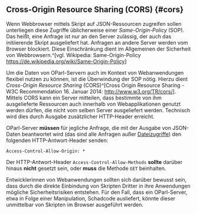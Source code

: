 Cross-Origin Resource Sharing (CORS)  {#cors}
------------------------------------

Wenn Webbrowser mittels Skript auf JSON-Ressourcen zugreifen sollen
unterliegen diese Zugriffe üblicherweise einer _Same-Origin-Policy_ (SOP).
Das heißt, eine Anfrage ist nur an den Server zulässig, der auch das
initiierende Skript ausgeliefert hat. Anfragen an andere Server werden
vom Browser blockiert. Diese Einschränkung dient im Allgemeinen
der Sicherheit von Webbrowsern.^[vgl. Wikipedia: Same-Origin-Policy <https://de.wikipedia.org/wiki/Same-Origin-Policy>]

Um die Daten von OParl-Servern auch im Kontext von Webanwendungen
flexibel nutzen zu können, ist die Überwindung der SOP nötig. Hierzu dient
_Cross-Origin Resource Sharing_ (CORS)^[Cross Origin Resource Sharing -
W3C Recommendation 16. Januar 2014: <http://www.w3.org/TR/cors/>]. Mittels CORS
kann ein Server mitteilen, dass bestimmte von ihm ausgelieferte Ressourcen
auch innerhalb von Webapplikationen genutzt werden dürfen, die nicht vom selben Server ausgeliefert werden. Technisch wird dies durch Ausgabe
zusätzlicher HTTP-Header erreicht.

OParl-Server **müssen** für jegliche Anfrage, die mit der Ausgabe von JSON-Daten
beantwortet wird (das sind alle Anfragen außer [Dateizugriffe](#dateizugriff))
den folgenden HTTP-Antwort-Header senden:

    Access-Control-Allow-Origin: *

Der HTTP-Antwort-Header `Access-Control-Allow-Methods` **sollte** darüber hinaus
**nicht** gesetzt sein, oder **muss** die Methode `GET` beinhalten.

Entwicklerinnen von Webanwendungen sollten sich darüber bewusst sein, dass
durch die direkte Einbindung von Skripten Dritter in ihre Anwendungen mögliche
Sicherheitsrisiken entstehen. Für den Fall, dass ein OParl-Server, etwa in
Folge einer Manipulation, Schadcode ausliefert, könnte dieser unmittelbar
von Skripten im Browser ausgeführt werden.
